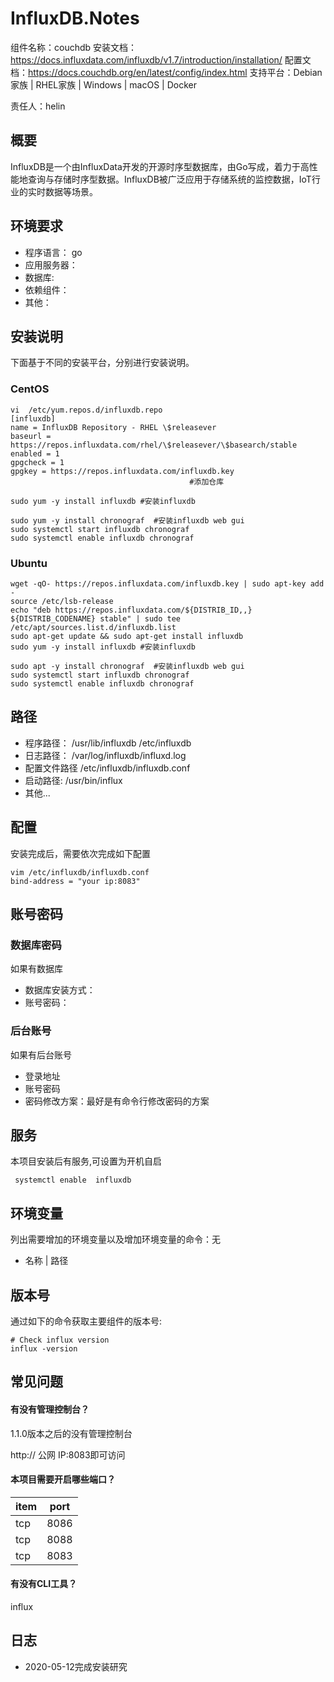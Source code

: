 # InfluxDB.Notes

组件名称：couchdb 
安装文档：https://docs.influxdata.com/influxdb/v1.7/introduction/installation/
配置文档：https://docs.couchdb.org/en/latest/config/index.html
支持平台：Debian家族 | RHEL家族 | Windows | macOS | Docker

责任人：helin

## 概要

InfluxDB是一个由InfluxData开发的开源时序型数据库，由Go写成，着力于高性能地查询与存储时序型数据。InfluxDB被广泛应用于存储系统的监控数据，IoT行业的实时数据等场景。

## 环境要求

* 程序语言： go
* 应用服务器：
* 数据库:  
* 依赖组件：
* 其他：

## 安装说明

下面基于不同的安装平台，分别进行安装说明。

### CentOS

```shell
vi  /etc/yum.repos.d/influxdb.repo
[influxdb]
name = InfluxDB Repository - RHEL \$releasever
baseurl = https://repos.influxdata.com/rhel/\$releasever/\$basearch/stable
enabled = 1
gpgcheck = 1
gpgkey = https://repos.influxdata.com/influxdb.key
                                        #添加仓库

sudo yum -y install influxdb #安装influxdb

sudo yum -y install chronograf  #安装influxdb web gui
sudo systemctl start influxdb chronograf
sudo systemctl enable influxdb chronograf
```

### Ubuntu

```
wget -qO- https://repos.influxdata.com/influxdb.key | sudo apt-key add -
source /etc/lsb-release
echo "deb https://repos.influxdata.com/${DISTRIB_ID,,} ${DISTRIB_CODENAME} stable" | sudo tee /etc/apt/sources.list.d/influxdb.list
sudo apt-get update && sudo apt-get install influxdb
sudo yum -y install influxdb #安装influxdb

sudo apt -y install chronograf  #安装influxdb web gui
sudo systemctl start influxdb chronograf
sudo systemctl enable influxdb chronograf
```



## 路径

* 程序路径：     /usr/lib/influxdb /etc/influxdb
* 日志路径：  /var/log/influxdb/influxd.log
* 配置文件路径   /etc/influxdb/influxdb.conf
* 启动路径:       /usr/bin/influx
* 其他...

## 配置

安装完成后，需要依次完成如下配置

```shell
vim /etc/influxdb/influxdb.conf
bind-address = "your ip:8083" 
```

## 账号密码

### 数据库密码

如果有数据库

* 数据库安装方式：
* 账号密码：

### 后台账号

如果有后台账号

* 登录地址 
* 账号密码    
* 密码修改方案：最好是有命令行修改密码的方案


## 服务

本项目安装后有服务,可设置为开机自启



```
 systemctl enable  influxdb                       
```

## 环境变量

列出需要增加的环境变量以及增加环境变量的命令：无

* 名称 | 路径

## 版本号

通过如下的命令获取主要组件的版本号: 

```
# Check influx version
influx -version 
```

## 常见问题

#### 有没有管理控制台？

1.1.0版本之后的没有管理控制台

http:// 公网 IP:8083即可访问

#### 本项目需要开启哪些端口？

| item | port |
| ---- | ---- |
| tcp  | 8086 |
| tcp  | 8088 |
| tcp  | 8083 |

#### 有没有CLI工具？

influx

## 日志

* 2020-05-12完成安装研究